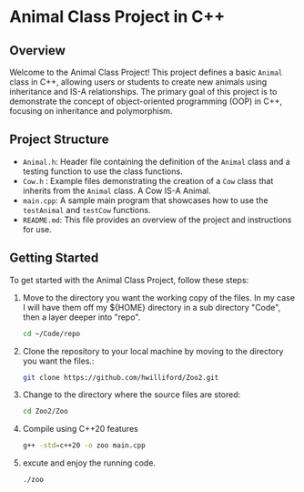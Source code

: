 # Animal Class Project in C++

## Overview
Welcome to the Animal Class Project! This project defines a basic `Animal` class in C++, allowing users or students to create new animals using inheritance and IS-A relationships. The primary goal of this project is to demonstrate the concept of object-oriented programming (OOP) in C++, focusing on inheritance and polymorphism.

## Project Structure
- `Animal.h`: Header file containing the definition of the `Animal` class and a testing function to use the class functions.
- `Cow.h` : Example files demonstrating the creation of a `Cow` class that inherits from the `Animal` class. A Cow IS-A Animal.
- `main.cpp`: A sample main program that showcases how to use the `testAnimal` and `testCow` functions.
- `README.md`: This file provides an overview of the project and instructions for use.

## Getting Started
To get started with the Animal Class Project, follow these steps:

1. Move to the directory you want the working copy of the files. In my case I will have them off my ${HOME} directory in a sub directory "Code", then a layer deeper into "repo".
   ```bash
   cd ~/Code/repo
   
2. Clone the repository to your local machine by moving to the directory you want the files.:
   ```bash
   git clone https://github.com/hwilliford/Zoo2.git

3. Change to the directory where the source files are stored:
   ```bash
   cd Zoo2/Zoo
   
4. Compile using C++20 features
   ```bash
   g++ -std=c++20 -o zoo main.cpp

5. excute and enjoy the running code.
   ```bash
   ./zoo

